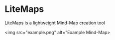 # LiteMaps
LiteMaps is a lightweight Mind-Map creation tool

<img src="example.png" alt="Example Mind-Map>
